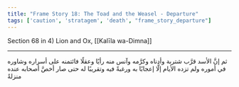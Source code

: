 ```yaml
---
title: "Frame Story 18: The Toad and the Weasel - Departure"
tags: ['caution', 'stratagem', 'death', "frame_story_departure"]
---
```


 Section 68 in 4) Lion and Ox, [[Kalīla wa-Dimna]]

---
ثم إنَّ الأسد قرَّب شتربة وأدناه وكرَّمه وآنس منه رأيًا وعقلًا فائتمنه على أسراره وشاوره في أموره ولم تزده الأيام إلَّا إعجابًا به ورغبةً فيه وتقريبًا له حتى صار أخصَّ أصحابه عنده منزلةً
